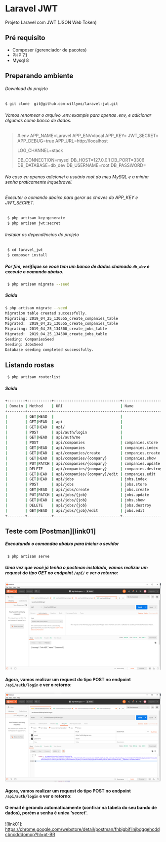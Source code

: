 # Laravel JWT

Projeto Laravel com JWT (JSON Web Token)

## Pré requisito
- Composer (gerenciador de pacotes)
- PHP 7.1
- Mysql 8


## Preparando ambiente
###### Download do projeto

```sh 
$ git clone  git@github.com:willyms/laravel-jwt.git 
```

###### Vamos renomear o arquivo .env.example para apenas .env, e adicionar algumas como banco de dados.
> #.env
> APP_NAME=Laravel
> APP_ENV=local
> APP_KEY=
> JWT_SECRET=
> APP_DEBUG=true
> APP_URL=http://localhost
> 
> LOG_CHANNEL=stack
> 
> DB_CONNECTION=mysql
> DB_HOST=127.0.0.1
> DB_PORT=3306
> DB_DATABASE=db_dev
> DB_USERNAME=root
> DB_PASSWORD=
> 
###### No caso eu apenas adicionei o usuário root do meu MySQL e a minha senha praticamente inquebravel.
###### Executer o comando abaixo para gerar as chaves do APP_KEY e JWT_SECRET.
```sh
 $ php artisan key:generate
 $ php artisan jwt:secret 
```
###### Instalar as dependências do projeto
```sh
 $ cd laravel_jwt
 $ composer install 
```
##### Por fim, verifique se você tem um banco de dados chamado ```db_dev``` e execute o comando abaixo.
```sh
 $ php artisan migrate --seed
```
##### Saída 
```sh
$ php artisan migrate --seed
Migration table created successfully.
Migrating: 2019_04_25_130555_create_companies_table
Migrated:  2019_04_25_130555_create_companies_table
Migrating: 2019_04_25_134500_create_jobs_table
Migrated:  2019_04_25_134500_create_jobs_table
Seeding: CompaniesSeed
Seeding: JobsSeed
Database seeding completed successfully.
```

## Listando rostas
```sh
 $ php artisan route:list
```
##### Saída 
```sh
+--------+-----------+------------------------------+-------------------+--------------------------------------------------+----------------+
| Domain | Method    | URI                          | Name              | Action                                           | Middleware     |
+--------+-----------+------------------------------+-------------------+--------------------------------------------------+----------------+
|        | GET|HEAD  |                              |                   | Closure                                          | web            |
|        | GET|HEAD  | api                          |                   | Closure                                          | api            |
|        | GET|HEAD  | api/                         |                   | Closure                                          | api            |
|        | POST      | api/auth/login               |                   | App\Http\Controllers\AuthController@authenticate | api            |
|        | GET|HEAD  | api/auth/me                  |                   | App\Http\Controllers\AuthController@me           | api,jwt.verify |
|        | POST      | api/companies                | companies.store   | App\Http\Controllers\CompaniesController@store   | api,jwt.verify |
|        | GET|HEAD  | api/companies                | companies.index   | App\Http\Controllers\CompaniesController@index   | api,jwt.verify |
|        | GET|HEAD  | api/companies/create         | companies.create  | App\Http\Controllers\CompaniesController@create  | api,jwt.verify |
|        | GET|HEAD  | api/companies/{company}      | companies.show    | App\Http\Controllers\CompaniesController@show    | api,jwt.verify |
|        | PUT|PATCH | api/companies/{company}      | companies.update  | App\Http\Controllers\CompaniesController@update  | api,jwt.verify |
|        | DELETE    | api/companies/{company}      | companies.destroy | App\Http\Controllers\CompaniesController@destroy | api,jwt.verify |
|        | GET|HEAD  | api/companies/{company}/edit | companies.edit    | App\Http\Controllers\CompaniesController@edit    | api,jwt.verify |
|        | GET|HEAD  | api/jobs                     | jobs.index        | App\Http\Controllers\JobsController@index        | api,jwt.verify |
|        | POST      | api/jobs                     | jobs.store        | App\Http\Controllers\JobsController@store        | api,jwt.verify |
|        | GET|HEAD  | api/jobs/create              | jobs.create       | App\Http\Controllers\JobsController@create       | api,jwt.verify |
|        | PUT|PATCH | api/jobs/{job}               | jobs.update       | App\Http\Controllers\JobsController@update       | api,jwt.verify |
|        | GET|HEAD  | api/jobs/{job}               | jobs.show         | App\Http\Controllers\JobsController@show         | api,jwt.verify |
|        | DELETE    | api/jobs/{job}               | jobs.destroy      | App\Http\Controllers\JobsController@destroy      | api,jwt.verify |
|        | GET|HEAD  | api/jobs/{job}/edit          | jobs.edit         | App\Http\Controllers\JobsController@edit         | api,jwt.verify |
+--------+-----------+------------------------------+-------------------+--------------------------------------------------+----------------+
```
## Teste com [Postman][link01]
##### Executando o comandao abaixo para iniciar o sevidor
```sh
 $ php artisan serve
```
##### Uma vez que você já tenha o postman instalado, vamos realizar um request do tipo GET no endpoint ```/api/``` e ver o retorno:
![alt text](https://github.com/willyms/laravel-jwt/blob/master/postman-imagem-01.PNG)

#### Agora, vamos realizar um request do tipo POST no endpoint ```/api/auth/login``` e ver o retorno:
![alt text](https://github.com/willyms/laravel-jwt/blob/master/postman-imagem-02.PNG)

[//]: # 
#### Agora, vamos realizar um request do tipo POST no endpoint ```/api/auth/login``` e ver o retorno:
#### O email é gerando automaticamente (confirar na tabela do seu bando de dados), porém a senha é unica 'secret'.
![link01]: <https://chrome.google.com/webstore/detail/postman/fhbjgbiflinjbdggehcddcbncdddomop?hl=pt-BR>
